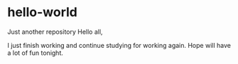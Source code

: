 # hello-world
Just another repository
Hello all,

I just finish working and continue studying for working again.
Hope will have a lot of fun tonight.
